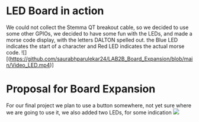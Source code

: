 # LED Board in action
We could not collect the Stemma QT breakout cable, so we decided to use some other GPIOs, we decided to have some fun with the LEDs, and made a morse code display, with the letters DALTON spelled out. the Blue LED indicates the start of a character and Red LED indicates the actual morse code.
![][(https://github.com/saurabhparulekar24/LAB2B_Board_Expansion/blob/main/Video_LED.mp4)]


# Proposal for Board Expansion
For our final project we plan to use a button somewhere, not yet sure where we are going to use it, we also added two LEDs, for some indication
![](https://github.com/saurabhparulekar24/LAB2B_Board_Expansion/blob/main/Proposal_LAB2B.drawio%20(2).png)
